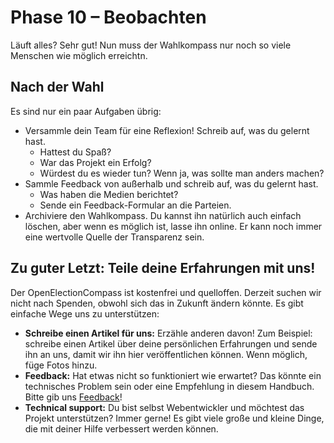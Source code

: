 # Phase 10 – Beobachten

Läuft alles? Sehr gut! Nun muss der Wahlkompass nur noch so viele Menschen wie möglich erreichtn.

## Nach der Wahl

Es sind nur ein paar Aufgaben übrig:

- Versammle dein Team für eine Reflexion! Schreib auf, was du gelernt hast.
  - Hattest du Spaß?
  - War das Projekt ein Erfolg?
  - Würdest du es wieder tun? Wenn ja, was sollte man anders machen?
- Sammle Feedback von außerhalb und schreib auf, was du gelernt hast.
  - Was haben die Medien berichtet?
  - Sende ein Feedback-Formular an die Parteien.
- Archiviere den Wahlkompass. Du kannst ihn natürlich auch einfach löschen, aber wenn es möglich
  ist, lasse ihn online. Er kann noch immer eine wertvolle Quelle der Transparenz sein.

## Zu guter Letzt: Teile deine Erfahrungen mit uns!

Der OpenElectionCompass ist kostenfrei und quelloffen. Derzeit suchen wir nicht nach Spenden, obwohl
sich das in Zukunft ändern könnte. Es gibt einfache Wege uns zu unterstützen:

- **Schreibe einen Artikel für uns:** Erzähle anderen davon! Zum Beispiel: schreibe einen Artikel
  über deine persönlichen Erfahrungen und sende ihn an uns, damit wir ihn hier veröffentlichen
  können. Wenn möglich, füge Fotos hinzu.
- **Feedback:** Hat etwas nicht so funktioniert wie erwartet? Das könnte ein technisches Problem
  sein oder eine Empfehlung in diesem Handbuch. Bitte gib uns
  [Feedback](https://forms.gle/dZ6Hwdp2GGX8s4VeA)!
- **Technical support:** Du bist selbst Webentwickler und möchtest das Projekt unterstützen? Immer
  gerne! Es gibt viele große und kleine Dinge, die mit deiner Hilfe verbessert werden können.